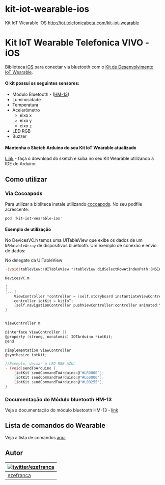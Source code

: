 # kit-iot-wearable-ios
Kit IoT Wearable iOS  http://iot.telefonicabeta.com/kit-iot-wearable


# Kit IoT Wearable Telefonica VIVO - iOS

Biblioteca [iOS](http://apple.com/) para conectar via bluetooth com o [Kit de Desenvolvimento IoT Wearable](http://iot.telefonicabeta.com/).

#### O kit possui os seguintes sensores:
  * Módulo Bluetooth - ([HM-13](http://www.fasttech.com/product/1827700-hm-13-dual-mode-bluetooth-4-0-ble-spp-le-serial))
  * Luminosidade
  * Temperatura
  * Acelerômetro
    * eixo x
    * eixo y
    * eixo z
  * LED RGB
  * Buzzer


#### Mantenha o Sketch Arduino do seu Kit IoT Wearable atualizado
[Link](https://github.com/telefonicadigital/kit-iot-wearable-arduino) - faça o download do sketch e suba no seu Kit Wearable utilizando a IDE do Arduino.


## Como utilizar

### Via Cocoapods

Para utilizar a bibliteca instale utilizando [cocoapods](http://cocoapods.org/). No seu podfile acrescente:

```
pod 'kit-iot-wearable-ios'
```

#### Exemplo de utilização

No DevicesVC.h temos uma UITableView que exibe os dados de um ```NSMutableArray``` de dispositivos bluetooth.
Um exemplo de conexão e envio de dados:

No delegate da UITableView
```c
-(void)tableView:(UITableView *)tableView didSelectRowAtIndexPath:(NSIndexPath *)indexPath

DevicesVC.m

{
[...]
    ViewController *controller = [self.storyboard instantiateViewControllerWithIdentifier:@"XPTO"];
    controller.iotKit = kitIoT;
    [self.navigationController pushViewController:controller animated:YES];
}


ViewController.m

@interface ViewController ()
@property (strong, nonatomic) IOTArduino *iotKit;
@end

@implementation ViewController
@synthesize iotKit;

//Exemplo, deixar o LED RGB AZUL
- (void)sendToArduino {
    [iotKit sendCommandToArduino:@"#LR0000"];
    [iotKit sendCommandToArduino:@"#LG0000"];
    [iotKit sendCommandToArduino:@"#LB0255"];
}


```
### Documentação do Módulo bluetooth HM-13
Veja a documentação do módulo bluetooth HM-13 - [link](http://www.seeedstudio.com/wiki/images/3/32/Bluetooth_HM-13_en.pdf)


## Lista de comandos do Wearable
Veja a lista de comandos [aqui](https://github.com/telefonicadigital/kit-iot-wearable/wiki/Comandos-do-Wearable)


## Autor
| [![twitter/ezefranca](https://avatars0.githubusercontent.com/u/3648336?v=3&u=c9cf380aa967f5eb9cbb0097db0dd8586875dd6d&s?s=80)](http://twitter.com/ezefranca "Follow @ezefranca on Twitter") |
|---|
| [ezefranca](http://ezefranca.com) |

